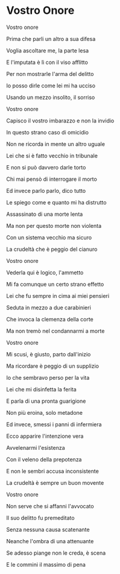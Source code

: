 # Vostro Onore

Vostro onore

Prima che parli un altro a sua difesa

Voglia ascoltare me, la parte lesa

E l'imputata è lì con il viso afflitto

Per non mostrarle l'arma del delitto

Io posso dirle come lei mi ha ucciso

Usando un mezzo insolito, il sorriso



Vostro onore

Capisco il vostro imbarazzo e non la invidio

In questo strano caso di omicidio

Non ne ricorda in mente un altro uguale

Lei che si è fatto vecchio in tribunale

E non si può davvero darle torto

Chi mai pensò di interrogare il morto

Ed invece parlo parlo, dico tutto

Le spiego come e quanto mi ha distrutto

Assassinato di una morte lenta

Ma non per questo morte non violenta

Con un sistema vecchio ma sicuro

La crudeltà che è peggio del cianuro



Vostro onore

Vederla qui è logico, l'ammetto

Mi fa comunque un certo strano effetto

Lei che fu sempre in cima ai miei pensieri

Seduta in mezzo a due carabinieri

Che invoca la clemenza della corte

Ma non tremò nel condannarmi a morte



Vostro onore

Mi scusi, è giusto, parto dall'inizio 

Ma ricordare è peggio di un supplizio 

Io che sembravo perso per la vita

Lei che mi disinfetta la ferita

E parla di una pronta guarigione

Non più eroina, solo metadone

Ed invece, smessi i panni di infermiera

Ecco apparire l'intenzione vera

Avvelenarmi l'esistenza

Con il veleno della prepotenza

E non le sembri accusa inconsistente

La crudeltà è sempre un buon movente



Vostro onore

Non serve che si affanni l'avvocato

Il suo delitto fu premeditato

Senza nessuna causa scatenante

Neanche l'ombra di una attenuante

Se adesso piange non le creda, è scena

E le commini il massimo di pena

